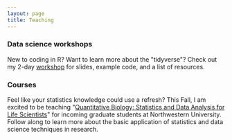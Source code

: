 ```yaml
---
layout: page
title: Teaching
---
```


### Data science workshops

New to coding in R? Want to learn more about the "tidyverse"? Check out my 2-day [workshop](https://github.com/katiesevans/nuit_tidyverse) for slides, example code, and a list of resources.

### Courses

Feel like your statistics knowledge could use a refresh? This Fall, I am excited to be teaching "[Quantitative Biology: Statistics and Data Analysis for Life Scientists](https://github.com/katiesevans/IGP_biostatistics)" for incoming graduate students at Northwestern University. Follow along to learn more about the basic application of statistics and data science techniques in research.